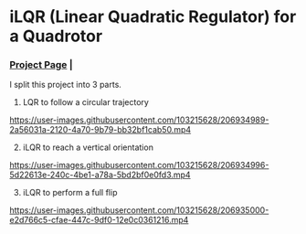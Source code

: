 # iLQR (Linear Quadratic Regulator) for a Quadrotor
 
### [Project Page](https://rohang9929.github.io/ilqr/) | 


I split this project into 3 parts.

1. LQR to follow a circular trajectory


https://user-images.githubusercontent.com/103215628/206934989-2a56031a-2120-4a70-9b79-bb32bf1cab50.mp4




2. iLQR to reach a vertical orientation


https://user-images.githubusercontent.com/103215628/206934996-5d22613e-240c-4be1-a78a-5bd2bf0e0fd3.mp4




3. iLQR to perform a full flip


https://user-images.githubusercontent.com/103215628/206935000-e2d766c5-cfae-447c-9df0-12e0c0361216.mp4

